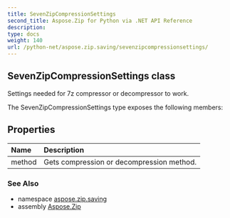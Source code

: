 ```yaml
---
title: SevenZipCompressionSettings
second_title: Aspose.Zip for Python via .NET API Reference
description: 
type: docs
weight: 140
url: /python-net/aspose.zip.saving/sevenzipcompressionsettings/
---
```


## SevenZipCompressionSettings class

Settings needed for 7z compressor or decompressor to work.

The SevenZipCompressionSettings type exposes the following members:
## Properties
| Name | Description |
| :- | :- |
|method|Gets compression or decompression method.|

### See Also

* namespace [aspose.zip.saving](/zip/python-net/aspose.zip.saving/)
* assembly [Aspose.Zip](/zip/python-net/)

